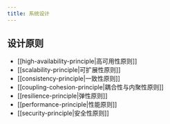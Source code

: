 ```yaml
---
title: 系统设计
---
```

## 设计原则

- [[high-availability-principle|高可用性原则]]
- [[scalability-principle|可扩展性原则]]
- [[consistency-principle|一致性原则]]
- [[coupling-cohesion-principle|耦合性与内聚性原则]]
- [[resilience-principle|弹性原则]]
- [[performance-principle|性能原则]]
- [[security-principle|安全性原则]]
